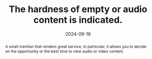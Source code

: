 ---
title: The hardness of empty or audio content is indicated.
abstract: A small mention that renders great service, In particular, it allows you to decide on the opportunity or the best time to view audio or video content.
categories:
  - Images and media
agrege: O4118-E029
opquast: 4 118
indiceebook: "29"
description: "Rule 029"
before: "028"
weight: "029"
after: "030"
actif: "1"
layout: rules
date: 2024-09-18
tags:
  - Accessibility
  - ""
objectif:
  - Notify the user so that they can knowingly decide whether or not to view or download the relevant content.
  - Make content accessible to disabled readers and readers
Meo:
  - Assist any audio or video content with the mention of its hardness.
Controle:
  - Make sure that the hardness of each audio or empty content is indicated before it is viewed.
  - Ensure that the specified hardness corresponds to the hardness or that it is a sufficient order of quantity.
epubcheck: false
ace: false
humancheck: true
ReadiumGoToolkit: null
Source:
  - Opquast
Referentiel:
  - ""
steps:
  - Design
  - Editorial
---
